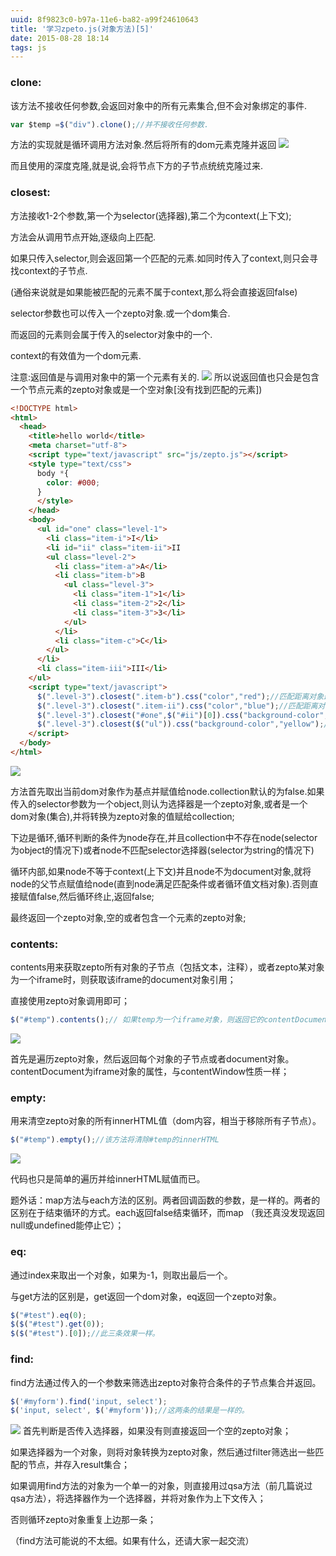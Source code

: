 ```yaml
---
uuid: 8f9823c0-b97a-11e6-ba82-a99f24610643
title: '学习zpeto.js(对象方法)[5]'
date: 2015-08-28 18:14
tags: js
---
```

### clone:

该方法不接收任何参数,会返回对象中的所有元素集合,但不会对象绑定的事件.

```javascript
var $temp =$("div").clone();//并不接收任何参数.
```

方法的实现就是循环调用方法对象.然后将所有的dom元素克隆并返回
![](/images/learning-zepto-js-object-fifth/screen-shot-1.png)

而且使用的深度克隆,就是说,会将节点下方的子节点统统克隆过来.
<!-- more -->

### closest:

方法接收1-2个参数,第一个为selector(选择器),第二个为context(上下文);

方法会从调用节点开始,逐级向上匹配.

如果只传入selector,则会返回第一个匹配的元素.如同时传入了context,则只会寻找context的子节点.

(通俗来说就是如果能被匹配的元素不属于context,那么将会直接返回false)

selector参数也可以传入一个zepto对象.或一个dom集合.

而返回的元素则会属于传入的selector对象中的一个.

context的有效值为一个dom元素.

注意:返回值是与调用对象中的第一个元素有关的.
![](/images/learning-zepto-js-object-fifth/screen-shot-2.png)
所以说返回值也只会是包含一个节点元素的zepto对象或是一个空对象[没有找到匹配的元素])

```html
<!DOCTYPE html>
<html>
  <head>
    <title>hello world</title>
    <meta charset="utf-8">
    <script type="text/javascript" src="js/zepto.js"></script>
    <style type="text/css">
      body *{
        color: #000;
      }
      </style>
    </head>
    <body>
      <ul id="one" class="level-1">
        <li class="item-i">I</li>
        <li id="ii" class="item-ii">II
        <ul class="level-2">
          <li class="item-a">A</li>
          <li class="item-b">B
            <ul class="level-3">
              <li class="item-1">1</li>
              <li class="item-2">2</li>
              <li class="item-3">3</li>
            </ul>
          </li>
          <li class="item-c">C</li>
        </ul>
      </li>
      <li class="item-iii">III</li>
    </ul>
    <script type="text/javascript">
      $(".level-3").closest(".item-b").css("color","red");//匹配距离对象最近的.item-b元素
      $(".level-3").closest(".item-ii").css("color","blue");//匹配距离对象最近的.item-ii元素
      $(".level-3").closest("#one",$("#ii")[0]).css("background-color","green");//匹配距离对象最近的#one元素,并且匹配元素必须属于#ii元素内部
      $(".level-3").closest($("ul")).css("background-color","yellow");//匹配距离对象最近的属于$("ul")中其中一个的元素
    </script>
  </body>
</html>
```
![](/images/learning-zepto-js-object-fifth/screen-shot-3.png)

方法首先取出当前dom对象作为基点并赋值给node.collection默认的为false.如果传入的selector参数为一个object,则认为选择器是一个zepto对象,或者是一个dom对象(集合),并将转换为zepto对象的值赋给collection;

下边是循环,循环判断的条件为node存在,并且collection中不存在node(selector为object的情况下)或者node不匹配selector选择器(selector为string的情况下)

循环内部,如果node不等于context(上下文)并且node不为document对象,就将node的父节点赋值给node(直到node满足匹配条件或者循环值文档对象).否则直接赋值false,然后循环终止,返回false;

最终返回一个zepto对象,空的或者包含一个元素的zepto对象;

### contents:

contents用来获取zepto所有对象的子节点（包括文本，注释），或者zepto某对象为一个iframe时，则获取该iframe的document对象引用；

直接使用zepto对象调用即可；

```javascript
$("#temp").contents();// 如果temp为一个iframe对象，则返回它的contentDocument引用，否则返回该dom对象的所有child节点
```
![](/images/learning-zepto-js-object-fifth/screen-shot-4.png)

首先是遍历zepto对象，然后返回每个对象的子节点或者document对象。contentDocument为iframe对象的属性，与contentWindow性质一样；

### empty:

用来清空zepto对象的所有innerHTML值（dom内容，相当于移除所有子节点）。

```javascript
$("#temp").empty();//该方法将清除#temp的innerHTML
```
![](/images/learning-zepto-js-object-fifth/screen-shot-5.png)

代码也只是简单的遍历并给innerHTML赋值而已。

题外话：map方法与each方法的区别。两者回调函数的参数，是一样的。两者的区别在于结束循环的方式。each返回false结束循环，而map （我还真没发现返回null或undefined能停止它）；

### eq:

通过index来取出一个对象，如果为-1，则取出最后一个。

与get方法的区别是，get返回一个dom对象，eq返回一个zepto对象。

```javascript
$("#test").eq(0);
$($("#test").get(0));
$($("#test").[0]);//此三条效果一样。
```

### find:

find方法通过传入的一个参数来筛选出zepto对象符合条件的子节点集合并返回。

```javascript
$('#myform').find('input, select');
$('input, select', $('#myform'));//这两条的结果是一样的。
```
![](/images/learning-zepto-js-object-fifth/screen-shot-6.png)
首先判断是否传入选择器，如果没有则直接返回一个空的zepto对象；

如果选择器为一个对象，则将对象转换为zepto对象，然后通过filter筛选出一些匹配的节点，并存入result集合；

如果调用find方法的对象为一个单一的对象，则直接用过qsa方法（前几篇说过qsa方法），将选择器作为一个选择器，并将对象作为上下文传入；

否则循环zepto对象重复上边那一条；

（find方法可能说的不太细。如果有什么，还请大家一起交流）
